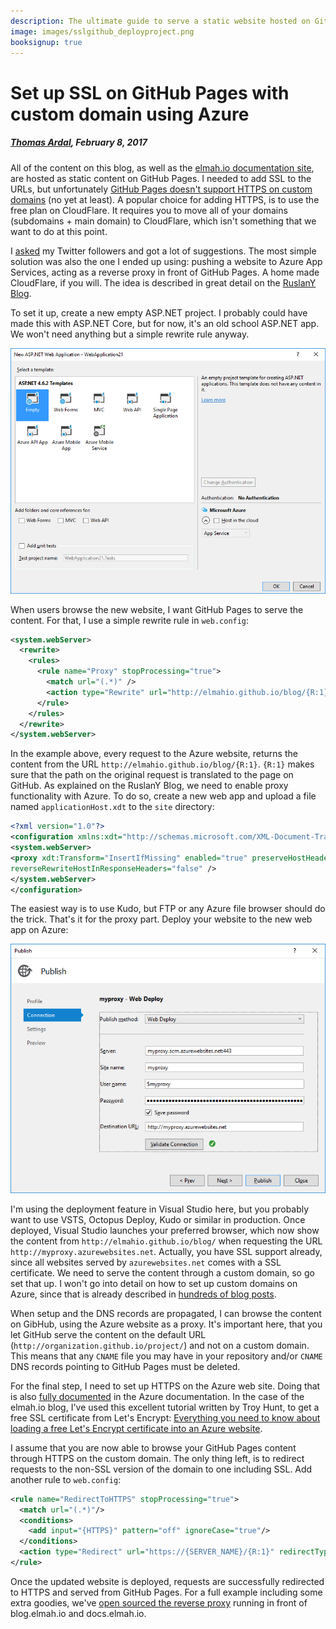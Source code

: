 ```yaml
---
description: The ultimate guide to serve a static website hosted on GitHub Pages through SSL and a custom domain. Requires nothing more than an empty Azure website.
image: images/sslgithub_deployproject.png
booksignup: true
---
```


# Set up SSL on GitHub Pages with custom domain using Azure

##### [Thomas Ardal](http://elmah.io/about/), February 8, 2017

All of the content on this blog, as well as the [elmah.io documentation site](https://docs.elmah.io/), are hosted as static content on GitHub Pages. I needed to add SSL to the URLs, but unfortunately [GitHub Pages doesn't support HTTPS on custom domains](https://help.github.com/articles/securing-your-github-pages-site-with-https/) (no yet at least). A popular choice for adding HTTPS, is to use the free plan on CloudFlare. It requires you to move all of your domains (subdomains + main domain) to CloudFlare, which isn't something that we want to do at this point.

I [asked](https://twitter.com/ThomasArdal/status/817263651119738880) my Twitter followers and got a lot of suggestions. The most simple solution was also the one I ended up using: pushing a website to Azure App Services, acting as a reverse proxy in front of GitHub Pages. A home made CloudFlare, if you will. The idea is described in great detail on the [RuslanY Blog](http://ruslany.net/2014/05/using-azure-web-site-as-a-reverse-proxy/).

To set it up, create a new empty ASP.NET project. I probably could have made this with ASP.NET Core, but for now, it's an old school ASP.NET app. We won't need anything but a simple rewrite rule anyway.

![Create an empty ASP.NET project](images/sslgithub_createproject.png)

When users browse the new website, I want GitHub Pages to serve the content. For that, I use a simple rewrite rule in `web.config`:

```xml
<system.webServer>
  <rewrite>
    <rules>
      <rule name="Proxy" stopProcessing="true">
        <match url="(.*)" />
        <action type="Rewrite" url="http://elmahio.github.io/blog/{R:1}" />
      </rule>
    </rules>
  </rewrite>
</system.webServer>
```

In the example above, every request to the Azure website, returns the content from the URL `http://elmahio.github.io/blog/{R:1}`. `{R:1}` makes sure that the path on the original request is translated to the page on GitHub. As explained on the RuslanY Blog, we need to enable proxy functionality with Azure. To do so, create a new web app and upload a file named `applicationHost.xdt` to the `site` directory:

```xml
<?xml version="1.0"?>  
<configuration xmlns:xdt="http://schemas.microsoft.com/XML-Document-Transform">  
<system.webServer>  
<proxy xdt:Transform="InsertIfMissing" enabled="true" preserveHostHeader="false"  
reverseRewriteHostInResponseHeaders="false" />  
</system.webServer>  
</configuration>  
```

The easiest way is to use Kudo, but FTP or any Azure file browser should do the trick. That's it for the proxy part. Deploy your website to the new web app on Azure:

![Deploy project to Azure](images/sslgithub_deployproject.png)

I'm using the deployment feature in Visual Studio here, but you probably want to use VSTS, Octopus Deploy, Kudo or similar in production. Once deployed, Visual Studio launches your preferred browser, which now show the content from `http://elmahio.github.io/blog/` when requesting the URL `http://myproxy.azurewebsites.net`. Actually, you have SSL support already, since all websites served by `azurewebsites.net` comes with a SSL certificate. We need to serve the content through a custom domain, so go set that up. I won't go into detail on how to set up custom domains on Azure, since that is already described in [hundreds of blog posts](http://lmgtfy.com/?q=azure+website+custom+domain).

When setup and the DNS records are propagated, I can browse the content on GibHub, using the Azure website as a proxy. It's important here, that you let GitHub serve the content on the default URL (`http://organization.github.io/project/`) and not on a custom domain. This means that any `CNAME` file you may have in your repository and/or `CNAME` DNS records pointing to GitHub Pages must be deleted.

For the final step, I need to set up HTTPS on the Azure web site. Doing that is also [fully documented](https://docs.microsoft.com/en-us/azure/app-service-web/web-sites-configure-ssl-certificate) in the Azure documentation. In the case of the elmah.io blog, I've used this excellent tutorial written by Troy Hunt, to get a free SSL certificate from Let's Encrypt: [Everything you need to know about loading a free Let's Encrypt certificate into an Azure website](https://www.troyhunt.com/everything-you-need-to-know-about-loading-a-free-lets-encrypt-certificate-into-an-azure-website/).

I assume that you are now able to browse your GitHub Pages content through HTTPS on the custom domain. The only thing left, is to redirect requests to the non-SSL version of the domain to one including SSL. Add another rule to `web.config`:

```xml
<rule name="RedirectToHTTPS" stopProcessing="true">
  <match url="(.*)"/>
  <conditions>
    <add input="{HTTPS}" pattern="off" ignoreCase="true"/>
  </conditions>
  <action type="Redirect" url="https://{SERVER_NAME}/{R:1}" redirectType="Permanent"/>
</rule>
```

Once the updated website is deployed, requests are successfully redirected to HTTPS and served from GitHub Pages. For a full example including some extra goodies, we've [open sourced the reverse proxy](https://github.com/elmahio/Elmah.Io.ReverseProxy) running in front of blog.elmah.io and docs.elmah.io.